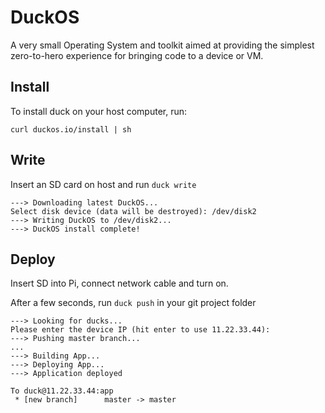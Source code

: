 DuckOS
===================

A very small Operating System and toolkit aimed at providing the simplest zero-to-hero experience for bringing code to a device or VM.

Install
-----

To install duck on your host computer, run:

```curl duckos.io/install | sh```

Write
------------

Insert an SD card on host and run `duck write`

```
---> Downloading latest DuckOS...
Select disk device (data will be destroyed): /dev/disk2
---> Writing DuckOS to /dev/disk2...
---> DuckOS install complete!
```

Deploy
--------
Insert SD into Pi, connect network cable and turn on.

After a few seconds, run `duck push` in your git project folder
```
---> Looking for ducks...
Please enter the device IP (hit enter to use 11.22.33.44):
---> Pushing master branch...
...
---> Building App...
---> Deploying App...
---> Application deployed

To duck@11.22.33.44:app
 * [new branch]      master -> master
```
